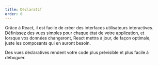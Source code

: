```yaml
---
title: Déclaratif
order: 0
---
```


Grâce à React, il est facile de créer des interfaces utilisateurs interactives. Définissez des vues simples pour chaque état de votre application, et lorsque vos données changeront, React mettra à jour, de façon optimale, juste les composants qui en auront besoin.

Des vues déclaratives rendent votre code plus prévisible et plus facile à déboguer.
